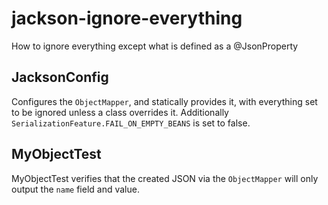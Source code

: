 # jackson-ignore-everything
How to ignore everything except what is defined as a @JsonProperty

## JacksonConfig ##

Configures the `ObjectMapper`, and statically provides it, with everything set to be ignored unless a class overrides it. Additionally ` SerializationFeature.FAIL_ON_EMPTY_BEANS` is set to false.

## MyObjectTest ##

MyObjectTest verifies that the created JSON via the `ObjectMapper` will only output the `name` field and value.


